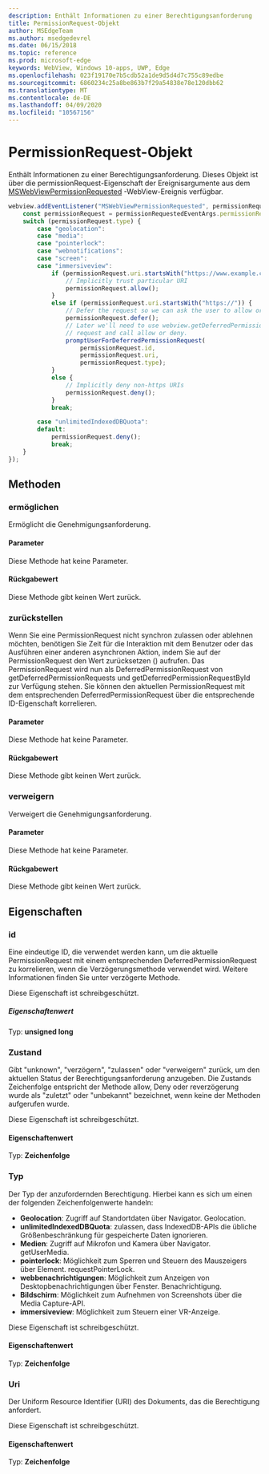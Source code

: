 ```yaml
---
description: Enthält Informationen zu einer Berechtigungsanforderung
title: PermissionRequest-Objekt
author: MSEdgeTeam
ms.author: msedgedevrel
ms.date: 06/15/2018
ms.topic: reference
ms.prod: microsoft-edge
keywords: WebView, Windows 10-apps, UWP, Edge
ms.openlocfilehash: 023f19170e7b5cdb52a1de9d5d4d7c755c89edbe
ms.sourcegitcommit: 6860234c25a8be863b7f29a54838e78e120dbb62
ms.translationtype: MT
ms.contentlocale: de-DE
ms.lasthandoff: 04/09/2020
ms.locfileid: "10567156"
---
```

# PermissionRequest-Objekt

Enthält Informationen zu einer Berechtigungsanforderung. Dieses Objekt ist über die permissionRequest-Eigenschaft der Ereignisargumente aus dem [MSWebViewPermissionRequested](../webview.md#mswebviewpermissionrequested) -WebView-Ereignis verfügbar.

```js
webview.addEventListener("MSWebViewPermissionRequested", permissionRequestedEventArgs => {
    const permissionRequest = permissionRequestedEventArgs.permissionRequest;
    switch (permissionRequest.type) {
        case "geolocation":
        case "media":
        case "pointerlock":
        case "webnotifications":
        case "screen":
        case "immersiveview":
            if (permissionRequest.uri.startsWith("https://www.example.com/")) {
                // Implicitly trust particular URI
                permissionRequest.allow();
            }
            else if (permissionRequest.uri.startsWith("https://")) {
                // Defer the request so we can ask the user to allow or deny the request
                permissionRequest.defer();
                // Later we'll need to use webview.getDeferredPermissionRequestById for this
                // request and call allow or deny.
                promptUserForDeferredPermissionRequest(
                    permissionRequest.id,
                    permissionRequest.uri,
                    permissionRequest.type);
            }
            else {
                // Implicitly deny non-https URIs
                permissionRequest.deny();
            }
            break;

        case "unlimitedIndexedDBQuota":
        default:
            permissionRequest.deny();
            break;
    }
});
```

## Methoden

### ermöglichen

Ermöglicht die Genehmigungsanforderung.

#### Parameter

Diese Methode hat keine Parameter.

#### Rückgabewert

Diese Methode gibt keinen Wert zurück.

### zurückstellen

Wenn Sie eine PermissionRequest nicht synchron zulassen oder ablehnen möchten, benötigen Sie Zeit für die Interaktion mit dem Benutzer oder das Ausführen einer anderen asynchronen Aktion, indem Sie auf der PermissionRequest den Wert zurücksetzen () aufrufen. Das PermissionRequest wird nun als DeferredPermissionRequest von getDeferredPermissionRequests und getDeferredPermissionRequestById zur Verfügung stehen. Sie können den aktuellen PermissionRequest mit dem entsprechenden DeferredPermissionRequest über die entsprechende ID-Eigenschaft korrelieren.

#### Parameter

Diese Methode hat keine Parameter.

#### Rückgabewert

Diese Methode gibt keinen Wert zurück.

### verweigern

Verweigert die Genehmigungsanforderung.

#### Parameter

Diese Methode hat keine Parameter.

#### Rückgabewert

Diese Methode gibt keinen Wert zurück.

## Eigenschaften

### id

Eine eindeutige ID, die verwendet werden kann, um die aktuelle PermissionRequest mit einem entsprechenden DeferredPermissionRequest zu korrelieren, wenn die Verzögerungsmethode verwendet wird. Weitere Informationen finden Sie unter verzögerte Methode.

Diese Eigenschaft ist schreibgeschützt.

##### Eigenschaftenwert

Typ: **unsigned long**

### Zustand

Gibt "unknown", "verzögern", "zulassen" oder "verweigern" zurück, um den aktuellen Status der Berechtigungsanforderung anzugeben. Die Zustands Zeichenfolge entspricht der Methode allow, Deny oder reverzögerung wurde als "zuletzt" oder "unbekannt" bezeichnet, wenn keine der Methoden aufgerufen wurde.

Diese Eigenschaft ist schreibgeschützt.

#### Eigenschaftenwert

Typ: **Zeichenfolge**

### Typ

Der Typ der anzufordernden Berechtigung. Hierbei kann es sich um einen der folgenden Zeichenfolgenwerte handeln:

- **Geolocation**: Zugriff auf Standortdaten über Navigator. Geolocation.
- **unlimitedIndexedDBQuota**: zulassen, dass IndexedDB-APIs die übliche Größenbeschränkung für gespeicherte Daten ignorieren.
- **Medien**: Zugriff auf Mikrofon und Kamera über Navigator. getUserMedia.
- **pointerlock**: Möglichkeit zum Sperren und Steuern des Mauszeigers über Element. requestPointerLock.
- **webbenachrichtigungen**: Möglichkeit zum Anzeigen von Desktopbenachrichtigungen über Fenster. Benachrichtigung.
- **Bildschirm**: Möglichkeit zum Aufnehmen von Screenshots über die Media Capture-API.
- **immersiveview**: Möglichkeit zum Steuern einer VR-Anzeige.

Diese Eigenschaft ist schreibgeschützt.

#### Eigenschaftenwert

Typ: **Zeichenfolge**

### Uri

Der Uniform Resource Identifier (URI) des Dokuments, das die Berechtigung anfordert.

Diese Eigenschaft ist schreibgeschützt.

#### Eigenschaftenwert

Typ: **Zeichenfolge**
